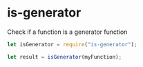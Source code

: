 is-generator
============

Check if a function is a generator function


```javascript
let isGenerator = require("is-generator");

let result = isGenerator(myFunction);

```
